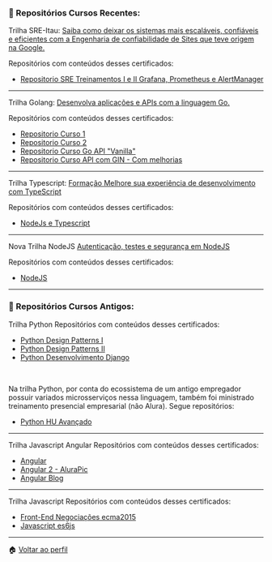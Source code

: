 ### :boy: Repositórios Cursos Recentes:

Trilha SRE-Itau: [Saiba como deixar os sistemas mais escaláveis, confiáveis e eficientes com a Engenharia de confiabilidade de Sites que teve origem na Google.](https://cursos.alura.com.br/formacao-sre)

Repositórios com conteúdos desses certificados:
- [Repositorio SRE Treinamentos I e II Grafana, Prometheus e AlertManager](https://github.com/jtonynet/prometheus-grafana)


---

Trilha Golang: [Desenvolva aplicações e APIs com a linguagem Go.](https://cursos.alura.com.br/formacao-go)

Repositórios com conteúdos desses certificados:
- [Repositorio Curso 1](https://github.com/jtonynet/golang-course-01)
- [Repositorio Curso 2](https://github.com/jtonynet/golang-course-02)
- [Repositorio Curso Go API "Vanilla"](https://github.com/jtonynet/api-go-rest)
- [Repositorio Curso API com GIN - Com melhorias](https://github.com/jtonynet/api-gin-rest)

---


Trilha Typescript: [Formação Melhore sua experiência de desenvolvimento com TypeScript](https://www.alura.com.br/formacao-typescript)

Repositórios com conteúdos desses certificados:
- [NodeJs e Typescript](https://github.com/jtonynet/negociacoes-study-ts)

---

Nova Trilha NodeJS [Autenticação, testes e segurança em NodeJS](https://cursos.alura.com.br/formacao-avancando-nodejs)

Repositórios com conteúdos desses certificados:
- [NodeJS](https://github.com/jtonynet/auth-test-security-study-js)

---

### :older_man: Repositórios Cursos Antigos:

Trilha Python
Repositórios com conteúdos desses certificados:
- [Python Design Patterns I](https://github.com/jtonynet/python-design-patterns)
- [Python Design Patterns II](https://github.com/jtonynet/python-design-patterns-2)
- [Python Desenvolvimento Django](https://github.com/jtonynet/connectedin)

<br>

Na trilha Python, por conta do ecossistema de um antigo empregador possuir variados microsserviços nessa linguagem, também foi ministrado treinamento presencial empresarial (não Alura). Segue repositórios:
- [Python HU Avançado](https://github.com/jtonynet/hu-avancado)

---

Trilha Javascript Angular
Repositórios com conteúdos desses certificados:
- [Angular](https://github.com/jtonynet/jtony-study-angular)
- [Angular 2 - AluraPic](https://github.com/jtonynet/jtony-angular2-alurapic)
- [Angular Blog](https://github.com/jtonynet/jtony-angular-blog)

---

Trilha Javascript
Repositórios com conteúdos desses certificados:
- [Front-End Negociações ecma2015](https://github.com/jtonynet/jtony-ecma2015)
- [Javascript es6js](https://github.com/jtonynet/jtony-casa-do-codigo-es6js)

---

:house: [Voltar ao perfil](https://github.com/jtonynet)